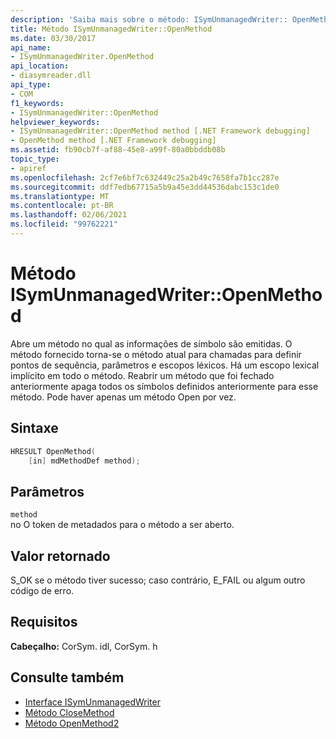 ```yaml
---
description: 'Saiba mais sobre o método: ISymUnmanagedWriter:: OpenMethod'
title: Método ISymUnmanagedWriter::OpenMethod
ms.date: 03/30/2017
api_name:
- ISymUnmanagedWriter.OpenMethod
api_location:
- diasymreader.dll
api_type:
- COM
f1_keywords:
- ISymUnmanagedWriter::OpenMethod
helpviewer_keywords:
- ISymUnmanagedWriter::OpenMethod method [.NET Framework debugging]
- OpenMethod method [.NET Framework debugging]
ms.assetid: fb90cb7f-af88-45e8-a99f-80a0bbddb08b
topic_type:
- apiref
ms.openlocfilehash: 2cf7e6bf7c632449c25a2b49c7658fa7b1cc287e
ms.sourcegitcommit: ddf7edb67715a5b9a45e3dd44536dabc153c1de0
ms.translationtype: MT
ms.contentlocale: pt-BR
ms.lasthandoff: 02/06/2021
ms.locfileid: "99762221"
---
```

# <a name="isymunmanagedwriteropenmethod-method"></a>Método ISymUnmanagedWriter::OpenMethod

Abre um método no qual as informações de símbolo são emitidas. O método fornecido torna-se o método atual para chamadas para definir pontos de sequência, parâmetros e escopos léxicos. Há um escopo lexical implícito em todo o método. Reabrir um método que foi fechado anteriormente apaga todos os símbolos definidos anteriormente para esse método. Pode haver apenas um método Open por vez.  
  
## <a name="syntax"></a>Sintaxe  
  
```cpp  
HRESULT OpenMethod(  
    [in] mdMethodDef method);  
```  
  
## <a name="parameters"></a>Parâmetros  

 `method`  
 no O token de metadados para o método a ser aberto.  
  
## <a name="return-value"></a>Valor retornado  

 S_OK se o método tiver sucesso; caso contrário, E_FAIL ou algum outro código de erro.  
  
## <a name="requirements"></a>Requisitos  

 **Cabeçalho:** CorSym. idl, CorSym. h  
  
## <a name="see-also"></a>Consulte também

- [Interface ISymUnmanagedWriter](isymunmanagedwriter-interface.md)
- [Método CloseMethod](isymunmanagedwriter-closemethod-method.md)
- [Método OpenMethod2](isymunmanagedwriter3-openmethod2-method.md)
